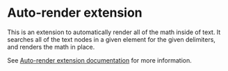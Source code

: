 # Auto-render extension

This is an extension to automatically render all of the math inside of text. It
searches all of the text nodes in a given element for the given delimiters, and
renders the math in place.

See [Auto-render extension documentation](https://katex.org/docs/autorender.html)
for more information.
